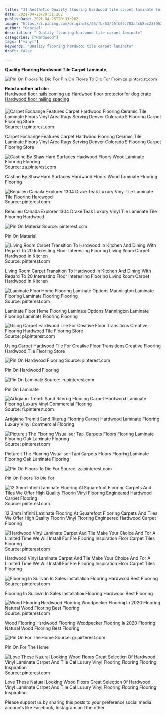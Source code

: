 ```yaml
---
title: "31 Aesthetic Quality flooring hardwood tile carpet laminate for Beedroom Remodeling"
date: 2021-04-25T20:31:26Z
publishDate: 2021-04-25T20:31:26Z
image: "https://i.pinimg.com/originals/26/fb/53/26fb53c783a4cb8ec23f95222bf1c7f4.png"
author: "Gabriel"
description: " Quality flooring hardwood tile carpet laminate"
categories: ["Hardwood"]
tags: ["vinyl"]
keywords: "Quality flooring hardwood tile carpet laminate"
draft: false

---
```

<!-- Head tag Code -->
**Quality Flooring Hardwood Tile Carpet Laminate**, 

![Pin On Floors To Die For](https://i.pinimg.com/originals/88/31/8a/88318a3f1d553787a542656d8100a688.jpg "Pin On Floors To Die For")
Pin On Floors To Die For From za.pinterest.com

**Read another article:**  
[Hardwood floor nails coming up](/hardwood-floor-nails-coming-up/)
[Hardwood floor protector for dog crate](/hardwood-floor-protector-for-dog-crate/)
[Hardwood floor nailing spacing](/hardwood-floor-nailing-spacing/)




### 

 


![Carpet Exchange Features Carpet Hardwood Flooring Ceramic Tile Laminate Floors Vinyl Area Rugs Serving Denver Colorado S Flooring Carpet Flooring Store](https://i.pinimg.com/originals/9b/f7/f1/9bf7f1b3014223a3668027594e7dcf46.jpg "Carpet Exchange Features Carpet Hardwood Flooring Ceramic Tile Laminate Floors Vinyl Area Rugs Serving Denver Colorado S Flooring Carpet Flooring Store")
Source: tr.pinterest.com

Carpet Exchange Features Carpet Hardwood Flooring Ceramic Tile Laminate Floors Vinyl Area Rugs Serving Denver Colorado S Flooring Carpet Flooring Store  

![Castine By Shaw Hard Surfaces Hardwood Floors Wood Laminate Flooring Flooring](https://i.pinimg.com/originals/7c/c8/4f/7cc84f3627b76ce04be1bcd12aafde0c.jpg "Castine By Shaw Hard Surfaces Hardwood Floors Wood Laminate Flooring Flooring")
Source: za.pinterest.com

Castine By Shaw Hard Surfaces Hardwood Floors Wood Laminate Flooring Flooring  

![Beaulieu Canada Explorer 1304 Drake Teak Luxury Vinyl Tile Laminate Tile Flooring Hardwood](https://i.pinimg.com/474x/5e/a8/21/5ea82131ae8b2ccb961d10b61702a0c6.jpg "Beaulieu Canada Explorer 1304 Drake Teak Luxury Vinyl Tile Laminate Tile Flooring Hardwood")
Source: pinterest.com

Beaulieu Canada Explorer 1304 Drake Teak Luxury Vinyl Tile Laminate Tile Flooring Hardwood  

![Pin On Material](https://i.pinimg.com/originals/07/3c/50/073c5013c3829897da90424c55b42ff3.jpg "Pin On Material")
Source: pinterest.com

Pin On Material  

![Living Room Carpet Transition To Hardwood In Kitchen And Dining With Regard To 20 Interesting Floor Interesting Flooring Living Room Carpet Hardwood In Kitchen](https://i.pinimg.com/originals/ef/17/22/ef1722b4c701b47367b67fcd29b47afc.jpg "Living Room Carpet Transition To Hardwood In Kitchen And Dining With Regard To 20 Interesting Floor Interesting Flooring Living Room Carpet Hardwood In Kitchen")
Source: pinterest.com

Living Room Carpet Transition To Hardwood In Kitchen And Dining With Regard To 20 Interesting Floor Interesting Flooring Living Room Carpet Hardwood In Kitchen  

![Laminate Floor Home Flooring Laminate Options Mannington Laminate Flooring Laminate Flooring Flooring](https://i.pinimg.com/originals/94/d8/db/94d8dbd1c69b31064a5fde1c2bea525a.jpg "Laminate Floor Home Flooring Laminate Options Mannington Laminate Flooring Laminate Flooring Flooring")
Source: pinterest.com

Laminate Floor Home Flooring Laminate Options Mannington Laminate Flooring Laminate Flooring Flooring  

![Using Carpet Hardwood Tile For Creative Floor Transitions Creative Flooring Hardwood Tile Flooring Store](https://i.pinimg.com/originals/07/23/2e/07232eccb66cd96bbb9d30e2704fe159.png "Using Carpet Hardwood Tile For Creative Floor Transitions Creative Flooring Hardwood Tile Flooring Store")
Source: pl.pinterest.com

Using Carpet Hardwood Tile For Creative Floor Transitions Creative Flooring Hardwood Tile Flooring Store  

![Pin On Hardwood Flooring](https://i.pinimg.com/originals/5a/2f/97/5a2f97f3d103bf68b338e6d70893b109.jpg "Pin On Hardwood Flooring")
Source: pinterest.com

Pin On Hardwood Flooring  

![Pin On Laminate](https://i.pinimg.com/originals/44/bd/18/44bd1893358d4056a92011b3269a5a22.jpg "Pin On Laminate")
Source: in.pinterest.com

Pin On Laminate  

![Artigiano Tremiti Sand Riterug Flooring Carpet Hardwood Laminate Flooring Luxury Vinyl Commercial Flooring](https://i.pinimg.com/originals/47/b6/d7/47b6d7b3db950f11c2464506d03f82be.jpg "Artigiano Tremiti Sand Riterug Flooring Carpet Hardwood Laminate Flooring Luxury Vinyl Commercial Flooring")
Source: fi.pinterest.com

Artigiano Tremiti Sand Riterug Flooring Carpet Hardwood Laminate Flooring Luxury Vinyl Commercial Flooring  

![Pictureit The Flooring Visualiser Tapi Carpets Floors Flooring Laminate Flooring Oak Laminate Flooring](https://i.pinimg.com/474x/a4/4a/06/a44a06ea5159c399b7bdf7e18d4399f0.jpg "Pictureit The Flooring Visualiser Tapi Carpets Floors Flooring Laminate Flooring Oak Laminate Flooring")
Source: pinterest.com

Pictureit The Flooring Visualiser Tapi Carpets Floors Flooring Laminate Flooring Oak Laminate Flooring  

![Pin On Floors To Die For](https://i.pinimg.com/originals/88/31/8a/88318a3f1d553787a542656d8100a688.jpg "Pin On Floors To Die For")
Source: za.pinterest.com

Pin On Floors To Die For  

![12 3mm Infiniti Laminate Flooring At Squarefoot Flooring Carpets And Tiles We Offer High Quality Floorin Vinyl Flooring Engineered Hardwood Carpet Flooring](https://i.pinimg.com/736x/56/50/4f/56504fbada7712a76968185d3dc1fad4.jpg "12 3mm Infiniti Laminate Flooring At Squarefoot Flooring Carpets And Tiles We Offer High Quality Floorin Vinyl Flooring Engineered Hardwood Carpet Flooring")
Source: pinterest.com

12 3mm Infiniti Laminate Flooring At Squarefoot Flooring Carpets And Tiles We Offer High Quality Floorin Vinyl Flooring Engineered Hardwood Carpet Flooring  

![Hardwood Vinyl Laminate Carpet And Tile Make Your Choice And For A Limited Time We Will Install For Fre Flooring Inspiration Floor Carpet Tiles Flooring](https://i.pinimg.com/736x/e7/ab/6a/e7ab6ac61791116bfcbd09594fb03fd0.jpg "Hardwood Vinyl Laminate Carpet And Tile Make Your Choice And For A Limited Time We Will Install For Fre Flooring Inspiration Floor Carpet Tiles Flooring")
Source: pinterest.com

Hardwood Vinyl Laminate Carpet And Tile Make Your Choice And For A Limited Time We Will Install For Fre Flooring Inspiration Floor Carpet Tiles Flooring  

![Flooring In Sullivan In Sales Installation Flooring Hardwood Best Flooring](https://i.pinimg.com/736x/dc/9f/a9/dc9fa94363e43523f8e087c545ce1f48.jpg "Flooring In Sullivan In Sales Installation Flooring Hardwood Best Flooring")
Source: pinterest.com

Flooring In Sullivan In Sales Installation Flooring Hardwood Best Flooring  

![Wood Flooring Hardwood Flooring Woodpecker Flooring In 2020 Flooring Natural Wood Flooring Best Flooring](https://i.pinimg.com/736x/0e/1d/b2/0e1db202bbd1d7d49f554246be375a69.jpg "Wood Flooring Hardwood Flooring Woodpecker Flooring In 2020 Flooring Natural Wood Flooring Best Flooring")
Source: pinterest.com

Wood Flooring Hardwood Flooring Woodpecker Flooring In 2020 Flooring Natural Wood Flooring Best Flooring  

![Pin On For The Home](https://i.pinimg.com/originals/cb/0f/a2/cb0fa2a28274d96a7573263f2faf1b02.jpg "Pin On For The Home")
Source: gr.pinterest.com

Pin On For The Home  

![Love These Natural Looking Wood Floors Great Selection Of Hardwood Vinyl Laminate Carpet And Tile Cal Luxury Vinyl Flooring Flooring Flooring Inspiration](https://i.pinimg.com/originals/26/fb/53/26fb53c783a4cb8ec23f95222bf1c7f4.png "Love These Natural Looking Wood Floors Great Selection Of Hardwood Vinyl Laminate Carpet And Tile Cal Luxury Vinyl Flooring Flooring Flooring Inspiration")
Source: pinterest.com

Love These Natural Looking Wood Floors Great Selection Of Hardwood Vinyl Laminate Carpet And Tile Cal Luxury Vinyl Flooring Flooring Flooring Inspiration  

Please support us by sharing this posts to your preference social media accounts like Facebook, Instagram and the other.

